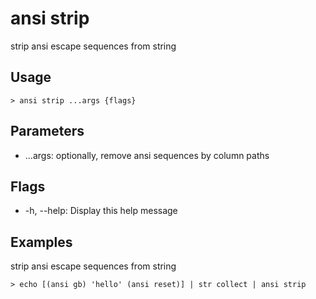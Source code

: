 # ansi strip
strip ansi escape sequences from string

## Usage
```shell
> ansi strip ...args {flags} 
 ```

## Parameters
* ...args: optionally, remove ansi sequences by column paths

## Flags
* -h, --help: Display this help message

## Examples
  strip ansi escape sequences from string
```shell
> echo [(ansi gb) 'hello' (ansi reset)] | str collect | ansi strip
 ```

